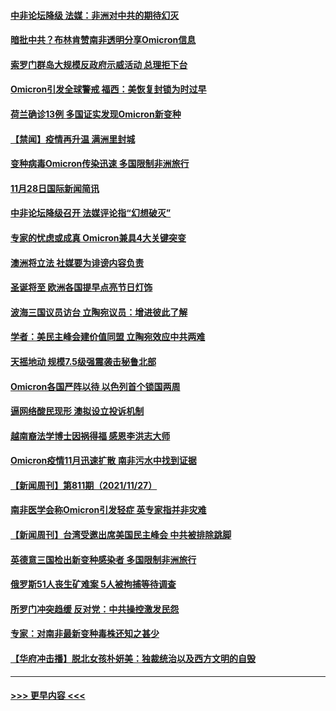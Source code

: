 #### [中非论坛降级 法媒：非洲对中共的期待幻灭](../pages/prog202/a103279983.md?t=11290550) 
#### [暗批中共？布林肯赞南非透明分享Omicron信息](../pages/prog202/a103279967.md?t=11290550) 
#### [索罗门群岛大规模反政府示威活动 总理拒下台](../pages/prog202/a103279955.md?t=11290550) 
#### [Omicron引发全球警戒 福西：美恢复封锁为时过早](../pages/prog202/a103279916.md?t=11290550) 
#### [荷兰确诊13例 多国证实发现Omicron新变种](../pages/prog202/a103279933.md?t=11290550) 
#### [【禁闻】疫情再升温 满洲里封城](../pages/prog202/a103279890.md?t=11290550) 
#### [变种病毒Omicron传染迅速 多国限制非洲旅行](../pages/prog202/a103279854.md?t=11290550) 
#### [11月28日国际新闻简讯](../pages/prog202/a103279858.md?t=11290550) 
#### [中非论坛降级召开 法媒评论指“幻想破灭”](../pages/prog202/a103279856.md?t=11290550) 
#### [专家的忧虑或成真 Omicron兼具4大关键突变](../pages/prog202/a103279872.md?t=11290550) 
#### [澳洲将立法 社媒要为诽谤内容负责](../pages/prog202/a103279873.md?t=11290550) 
#### [圣诞将至 欧洲各国提早点亮节日灯饰](../pages/prog202/a103279877.md?t=11290550) 
#### [波海三国议员访台 立陶宛议员：增进彼此了解](../pages/prog202/a103279812.md?t=11290550) 
#### [学者：美民主峰会建价值同盟 立陶宛效应中共两难](../pages/prog202/a103279802.md?t=11290550) 
#### [天摇地动 规模7.5级强震袭击秘鲁北部](../pages/prog202/a103279777.md?t=11290550) 
#### [Omicron各国严阵以待 以色列首个锁国两周](../pages/prog202/a103279755.md?t=11290550) 
#### [逼网络酸民现形 澳拟设立投诉机制](../pages/prog202/a103279732.md?t=11290550) 
#### [越南裔法学博士因祸得福 感恩李洪志大师](../pages/prog202/a103279703.md?t=11290550) 
#### [Omicron疫情11月迅速扩散 南非污水中找到证据](../pages/prog202/a103279596.md?t=11290550) 
#### [【新闻周刊】第811期（2021/11/27）](../pages/prog202/a103279543.md?t=11290550) 
#### [南非医学会称Omicron引发轻症 英专家指并非灾难](../pages/prog202/a103279461.md?t=11290550) 
#### [【新闻周刊】台湾受邀出席美国民主峰会 中共被排除跳脚](../pages/prog202/a103279446.md?t=11290550) 
#### [英德意三国检出新变种感染者 多国限制非洲旅行](../pages/prog202/a103279429.md?t=11290550) 
#### [俄罗斯51人丧生矿难案  5人被拘捕等待调查](../pages/prog202/a103279422.md?t=11290550) 
#### [所罗门冲突趋缓 反对党：中共操控激发民怨](../pages/prog202/a103279365.md?t=11290550) 
#### [专家：对南非最新变种毒株还知之甚少](../pages/prog202/a103279355.md?t=11290550) 
#### [【华府冲击播】脱北女孩朴妍美：独裁统治以及西方文明的自毁](../pages/prog202/a103279333.md?t=11290550) 

----
#### [ >>> 更早内容 <<< ](../indexes/prog202-earlier.md)
